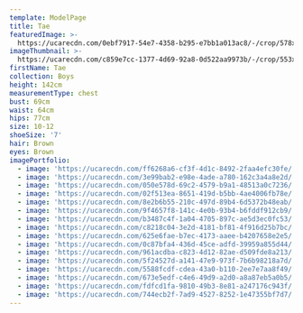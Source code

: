 ```yaml
---
template: ModelPage
title: Tae
featuredImage: >-
  https://ucarecdn.com/0ebf7917-54e7-4358-b295-e7bb1a013ac8/-/crop/578x344/0,0/-/preview/
imageThumbnail: >-
  https://ucarecdn.com/c859e7cc-1377-4d69-92a8-0d522aa9973b/-/crop/553x779/724,0/-/preview/
firstName: Tae
collection: Boys
height: 142cm
measurementType: chest
bust: 69cm
waist: 64cm
hips: 77cm
size: 10-12
shoeSize: '7'
hair: Brown
eyes: Brown
imagePortfolio:
  - image: 'https://ucarecdn.com/ff6268a6-cf3f-4d1c-8492-2faa4efc30fe/'
  - image: 'https://ucarecdn.com/3e99bab2-e98e-4ade-a780-162c3a4a8e2d/'
  - image: 'https://ucarecdn.com/050e578d-69c2-4579-b9a1-48513a0c7236/'
  - image: 'https://ucarecdn.com/02f513ea-8651-419d-b5bb-4ae4006fb78e/'
  - image: 'https://ucarecdn.com/8e2b6b55-210c-497d-89b4-6d5372b48eab/'
  - image: 'https://ucarecdn.com/9f4657f8-141c-4e0b-93b4-b6fddf912cb9/'
  - image: 'https://ucarecdn.com/b3487c4f-1a04-4705-897c-ae5d3ec0fc53/'
  - image: 'https://ucarecdn.com/c8218c04-3e2d-4181-bf81-4f916d25b7bc/'
  - image: 'https://ucarecdn.com/625e6fae-b7ec-4173-aaee-b4207658e2e5/'
  - image: 'https://ucarecdn.com/0c87bfa4-436d-45ce-adfd-39959a855d44/'
  - image: 'https://ucarecdn.com/961acdba-c823-4d12-82ae-d509fde8a213/'
  - image: 'https://ucarecdn.com/5f24527d-a141-47e9-973f-7b6b98218a7d/'
  - image: 'https://ucarecdn.com/5588fcdf-cdea-43a0-b110-2ee7e7aa8f49/'
  - image: 'https://ucarecdn.com/673e5edf-c4e6-49d9-a2d0-a8a87eb5a0b5/'
  - image: 'https://ucarecdn.com/fdfcd1fa-9810-49b3-8e81-a247176c943f/'
  - image: 'https://ucarecdn.com/744ecb2f-7ad9-4527-8252-1e47355bf7d7/'
---
```


